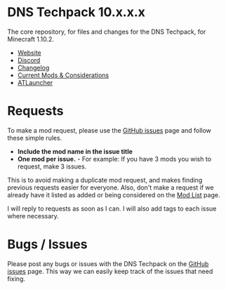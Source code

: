 # DNS Techpack 10.x.x.x
The core repository, for files and changes for the DNS Techpack, for Minecraft 1.10.2.

* [Website](http://dnstechpack.com/)
* [Discord](http://discord.gg/0abLGwcRy9amWzRa)
* [Changelog](https://github.com/DNSTechpack/DNS10-MC1.10.2/blob/master/CHANGELOG.md)
* [Current Mods & Considerations](https://github.com/DNSTechpack/DNS10-MC1.10.2/blob/master/MODLIST.md)
* [ATLauncher](https://atlauncher.com/pack/DNSTechpack/)

# Requests

To make a mod request, please use the [GitHub issues](https://github.com/DNSTechpack/DNS10-MC1.10.2/issues) page and follow these simple rules.

* **Include the mod name in the issue title**
* **One mod per issue.** - For example: If you have 3 mods you wish to request, make 3 issues.

This is to avoid making a duplicate mod request, and makes finding previous requests easier for everyone. Also, don't make a request if we already have it listed as added or being considered on the [Mod List](https://github.com/DNSTechpack/DNS10-MC1.10.2/blob/master/MODLIST.md) page.

I will reply to requests as soon as I can. I will also add tags to each issue where necessary.

# Bugs / Issues

Please post any bugs or issues with the DNS Techpack on the [GitHub issues](https://github.com/DNSTechpack/DNS10-MC1.10.2/issues) page. This way we can easily keep track of the issues that need fixing.
